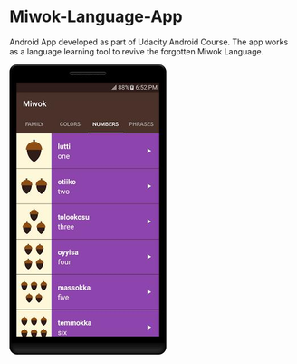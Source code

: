 # Miwok-Language-App

Android App developed as part of Udacity Android Course.
The app works as a language learning tool to revive the forgotten Miwok Language.

![Alt text](/screenshot.jpg?raw=true "Optional Title")
